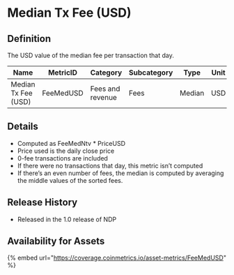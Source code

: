 # Median Tx Fee (USD)

## Definition

The USD value of the median fee per transaction that day.

<table><thead><tr><th>Name</th><th width="203">MetricID</th><th width="150">Category</th><th width="210">Subcategory</th><th>Type</th><th>Unit</th><th>Interval</th></tr></thead><tbody><tr><td>Median Tx Fee (USD)</td><td>FeeMedUSD</td><td>Fees and revenue</td><td>Fees </td><td>Median</td><td>USD</td><td>1 day, 1 hour</td></tr></tbody></table>

## Details

* Computed as FeeMedNtv \* PriceUSD
* Price used is the daily close price
* 0-fee transactions are included
* If there were no transactions that day, this metric isn’t computed
* If there’s an even number of fees, the median is computed by averaging the middle values of the sorted fees.

## Release History

* Released in the 1.0 release of NDP

## Availability for Assets

{% embed url="https://coverage.coinmetrics.io/asset-metrics/FeeMedUSD" %}

